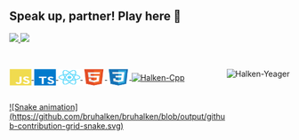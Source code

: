 ## Speak up, partner! Play here 👋



 <div>
  <a href="https://github.com/bruhalken">
  <img height="180em" src="https://github-readme-stats.vercel.app/api?username=bruhalken&show_icons=true&theme=synthwave&include_all_commits=true&count_private=true"/>
  <img height="130em" src="https://github-readme-stats.vercel.app/api/top-langs/?username=bruhalken&layout=compact&langs_count=7&theme=synthwave"/>
</div>
  
##
  
<div style="display: inline_block"><br>
  <img align="center" alt="Halken-Js" height="30" width="40" src="https://raw.githubusercontent.com/devicons/devicon/master/icons/javascript/javascript-plain.svg">
  <img align="center" alt="Halken-Ts" height="30" width="40" src="https://raw.githubusercontent.com/devicons/devicon/master/icons/typescript/typescript-plain.svg">
  <img align="center" alt="Halken-React" height="30" width="40" src="https://raw.githubusercontent.com/devicons/devicon/master/icons/react/react-original.svg">
  <img align="center" alt="Halken-HTML" height="30" width="40" src="https://raw.githubusercontent.com/devicons/devicon/master/icons/html5/html5-original.svg">
  <img align="center" alt="Halken-CSS" height="30" width="40" src="https://raw.githubusercontent.com/devicons/devicon/master/icons/css3/css3-original.svg">
  <img align="center" alt="Halken-Cpp" height="30" width="40" src="https://cdn.jsdelivr.net/gh/devicons/devicon/icons/cplusplus/cplusplus-original.svg">
  <img align="right"  alt="Halken-Yeager" height="150" src="https://pbs.twimg.com/profile_images/1333250827293605890/4ZmufG_j_400x400.jpg">
</div>
  
  ##
 
<div> 
 ![Snake animation](https://github.com/bruhalken/bruhalken/blob/output/github-contribution-grid-snake.svg)
</div>

